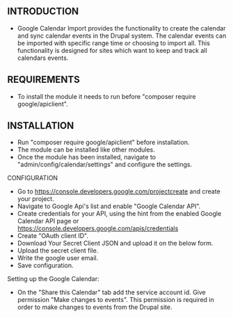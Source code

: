 INTRODUCTION
------------

  * Google Calendar Import provides the functionality to create the calendar and
    sync calendar events in the Drupal system.
    The calendar events can be imported with specific range time or choosing to
    import all. This functionality is designed for sites which want to keep and
    track all calendars events.


REQUIREMENTS
------------

  * To install the module it needs to run before
  "composer require google/apiclient".


INSTALLATION
------------
  * Run "composer require google/apiclient" before installation.
  * The module can be installed like other modules.
  * Once the module has been installed, navigate to
  "admin/config/calendar/settings" and configure the settings.


CONFIGURATION
  * Go to https://console.developers.google.com/projectcreate and create your
  project.
  * Navigate to Google Api's list and enable "Google Calendar API".
  * Create credentials for your API, using the hint from the enabled Google
  Calendar API page or https://console.developers.google.com/apis/credentials
  * Create "OAuth client ID".
  * Download Your Secret Client JSON and upload it on the below form.
  * Upload the secret client file.
  * Write the google user email.
  * Save configuration.

  Setting up the Google Calendar:
  * On the "Share this Calendar" tab add the service account id. Give permission
  "Make changes to events". This permission is required in order to make changes
  to events from the Drupal site.